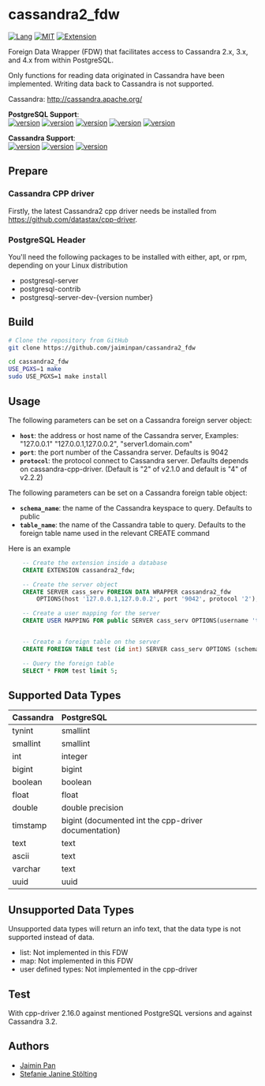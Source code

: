 cassandra2_fdw
==============
[![Lang](https://img.shields.io/badge/Language-C%2FC%2B%2B-green.svg)]()
[![MIT](https://img.shields.io/badge/License-MIT-green.svg)]()
[![Extension](https://img.shields.io/badge/Extension-PostgreSQL-green.svg)]()

Foreign Data Wrapper (FDW) that facilitates access to Cassandra 2.x, 3.x, and 4.x from within PostgreSQL.

Only functions for reading data originated in Cassandra have been implemented. Writing data back to Cassandra is not supported.

Cassandra: http://cassandra.apache.org/

__PostgreSQL Support__:  
[![version](https://img.shields.io/badge/PostgreSQL-11-blue.svg)]()
[![version](https://img.shields.io/badge/PostgreSQL-12-blue.svg)]()
[![version](https://img.shields.io/badge/PostgreSQL-13-blue.svg)]()
[![version](https://img.shields.io/badge/PostgreSQL-14-blue.svg)]()
[![version](https://img.shields.io/badge/PostgreSQL-15-blue.svg)]()

__Cassandra Support__:  
[![version](https://img.shields.io/badge/Cassandra-3.0-blue.svg)]()
[![version](https://img.shields.io/badge/Cassandra-3.1-blue.svg)]()
[![version](https://img.shields.io/badge/Cassandra-4.0-blue.svg)]()

## Prepare

### Cassandra CPP driver

Firstly, the latest Cassandra2 cpp driver needs be installed from https://github.com/datastax/cpp-driver.

### PostgreSQL Header

You'll need the following packages to be installed with either, apt, or rpm, depending on your Linux distribution

- postgresql-server
- postgresql-contrib
- postgresql-server-dev-{version number}

## Build

```bash
# Clone the repository from GitHub
git clone https://github.com/jaiminpan/cassandra2_fdw

cd cassandra2_fdw
USE_PGXS=1 make
sudo USE_PGXS=1 make install 
```

## Usage

The following parameters can be set on a Cassandra foreign server object:

  * **`host`**: the address or host name of the Cassandra server, Examples: "127.0.0.1" "127.0.0.1,127.0.0.2", "server1.domain.com"  
  * **`port`**: the port number of the Cassandra server. Defaults is 9042  
  * **`protocol`**: the protocol connect to Cassandra server. Defaults depends on cassandra-cpp-driver. (Default is "2" of v2.1.0 and default is "4" of v2.2.2)   

The following parameters can be set on a Cassandra foreign table object:

  * **`schema_name`**: the name of the Cassandra keyspace to query. Defaults to public  
  * **`table_name`**: the name of the Cassandra table to query. Defaults to the foreign table name used in the relevant CREATE command  

Here is an example
```sql
	-- Create the extension inside a database
	CREATE EXTENSION cassandra2_fdw;

	-- Create the server object
	CREATE SERVER cass_serv FOREIGN DATA WRAPPER cassandra2_fdw 
		OPTIONS(host '127.0.0.1,127.0.0.2', port '9042', protocol '2');

	-- Create a user mapping for the server
	CREATE USER MAPPING FOR public SERVER cass_serv OPTIONS(username 'test', password 'test');


	-- Create a foreign table on the server
	CREATE FOREIGN TABLE test (id int) SERVER cass_serv OPTIONS (schema_name 'example', table_name 'order');

	-- Query the foreign table
	SELECT * FROM test limit 5;
```

## Supported Data Types

| Cassandra | PostgreSQL                                           |
| --------- | :--------------------------------------------------- |
| tynint    | smallint                                             |
| smallint  | smallint                                             |
| int       | integer                                              |
| bigint    | bigint                                               |
| boolean   | boolean                                              |
| float     | float                                                |
| double    | double precision                                     |
| timstamp  | bigint (documented int the cpp-driver documentation) |
| text      | text                                                 |
| ascii     | text                                                 |
| varchar   | text                                                 |
| uuid      | uuid                                                 |

## Unsupported Data Types

Unsupported data types will return an info text, that the data type is not supported instead of data.

- list: Not implemented in this FDW
- map: Not implemented in this FDW
- user defined types: Not implemented in the cpp-driver

## Test

With  cpp-driver 2.16.0 against mentioned PostgreSQL versions and against Cassandra 3.2.

## Authors

- [Jaimin Pan](mailto:jaimin.pan@gmail.com)
- [Stefanie Janine Stölting](mailto:stefanie@ProOpenSoucre.eu)
